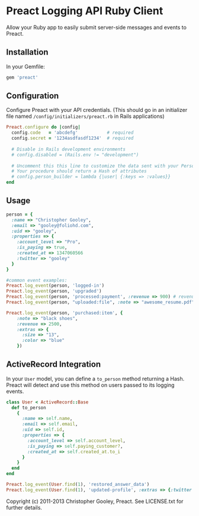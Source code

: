 Preact Logging API Ruby Client
===
Allow your Ruby app to easily submit server-side messages and events to Preact.

Installation
---

In your Gemfile:

```ruby
gem 'preact'
```

Configuration
---

Configure Preact with your API credentials. (This should go in an initializer file named `/config/initializers/preact.rb` in Rails applications)

```ruby
Preact.configure do |config|
  config.code   = 'abcdefg'           # required
  config.secret = '1234asdfasdf1234'  # required
  
  # Disable in Rails development environments
  # config.disabled = (Rails.env != "development")
  
  # Uncomment this this line to customize the data sent with your Person objects.
  # Your procedure should return a Hash of attributes
  # config.person_builder = lambda {|user| {:keys => :values}}
end
```

Usage
---

```ruby
person = {
  :name => "Christopher Gooley",
  :email => "gooley@foliohd.com",
  :uid => "gooley",
  :properties => {
    :account_level => "Pro",
    :is_paying => true,
    :created_at => 1347060566
    :twitter => "gooley"
  }
}

#common event examples:
Preact.log_event(person, 'logged-in')
Preact.log_event(person, 'upgraded')
Preact.log_event(person, 'processed:payment', :revenue => 900) # revenue specified in cents
Preact.log_event(person, "uploaded:file", :note => "awesome_resume.pdf")

Preact.log_event(person, 'purchased:item', {
    :note => "black shoes", 
    :revenue => 2500, 
    :extras => {
      :size => "13",
      :color => "blue"
    })
```

ActiveRecord Integration
---
In your `User` model, you can define a `to_person` method returning a Hash. Preact will detect and use this method on users passed to its logging events.

```ruby
class User < ActiveRecord::Base
  def to_person
    {
      :name => self.name,
      :email => self.email,
      :uid => self.id,
      :properties => {
        :account_level => self.account_level,
        :is_paying => self.paying_customer?,
        :created_at => self.created_at.to_i
      }
    }
  end
end
```

```ruby
Preact.log_event(User.find(1), 'restored_answer_data')
Preact.log_event(User.find(1), 'updated-profile', :extras => {:twitter => "@gooley"})
```

Copyright (c) 2011-2013 Christopher Gooley, Preact. See LICENSE.txt for further details.
